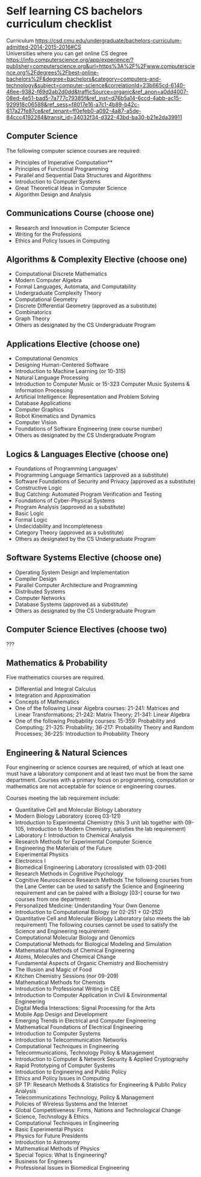 # Self learning CS bachelors curriculum checklist
Curriculum https://csd.cmu.edu/undergraduate/bachelors-curriculum-admitted-2014-2015-2016#CS <br>
Universities where you can get online CS degree https://info.computerscience.org/app/experience/?publisher=computerscience.org&url=https%3A%2F%2Fwww.computerscience.org%2Fdegrees%2Fbest-online-bachelors%2F&degree=bachelors&category=computers-and-technology&subject=computer-science&correlationId=23b665cd-6140-46ee-9382-f69d2ab2d0dd&trafficSource=organic&ref_anon=a0dd4007-08ed-4e51-bad5-7a777c79385f&ref_inst=d76b5a14-6ccd-4abb-ac15-929918c06588&ref_sess=f8017e16-a7c1-4b89-b42c-617a27fe87ce&ref_tenant=ff0efeb0-a092-4a87-a5de-84ccc4192284&transit_id=34032f34-d322-43bd-ba30-b21e2da39911

## Computer Science
The following computer science courses are required:

* Principles of Imperative Computation**
* Principles of Functional Programming
* Parallel and Sequential Data Structures and Algorithms
* Introduction to Computer Systems
* Great Theoretical Ideas in Computer Science
* Algorithm Design and Analysis

## Communications Course (choose one)

* Research and Innovation in Computer Science
* Writing for the Professions
* Ethics and Policy Issues in Computing

## Algorithms & Complexity Elective (choose one)

* Computational Discrete Mathematics
* Modern Computer Algebra
* Formal Languages, Automata, and Computability
* Undergraduate Complexity Theory
* Computational Geometry
* Discrete Differential Geometry (approved as a substitute)
* Combinatorics
* Graph Theory
* Others as designated by the CS Undergraduate Program

## Applications Elective (choose one)

* Computational Genomics
*  Designing Human-Centered Software
* Introduction to Machine Learning (or 10-315)
* Natural Language Processing
* Introduction to Computer Music or 15-323 Computer Music Systems & Information Processing
* Artificial Intelligence: Representation and Problem Solving
* Database Applications
* Computer Graphics
* Robot Kinematics and Dynamics
* Computer Vision
* Foundations of Software Engineering (new course number)
* Others as designated by the CS Undergraduate Program

## Logics & Languages Elective (choose one)

* Foundations of Programming Languages'
* Programming Language Semantics (approved as a substitute)
* Software Foundations of Security and Privacy (approved as a substitute)
* Constructive Logic
* Bug Catching: Automated Program Verification and Testing
* Foundations of Cyber-Physical Systems
* Program Analysis (approved as a substitute)
* Basic Logic
* Formal Logic
* Undecidability and Incompleteness
* Category Theory (approved as a substitute)
* Others as designated by the CS Undergraduate Program

## Software Systems Elective (choose one)

* Operating System Design and Implementation
* Compiler Design
* Parallel Computer Architecture and Programming
* Distributed Systems
* Computer Networks
* Database Systems (approved as a substitute)
* Others as designated by the CS Undergraduate Program

## Computer Science Electives (choose two)
???

## Mathematics & Probability
Five mathematics courses are required.

* Differential and Integral Calculus
* Integration and Approximation
* Concepts of Mathematics
* One of the following Linear Algebra courses: 21-241: Matrices and Linear Transformations; 21-242: Matrix Theory; 21-341: Linear Algebra
* One of the following Probability courses: 15-359: Probability and Computing; 21-325: Probability; 36-217: Probability Theory and Random Processes; 36-225: Introduction to Probability Theory

## Engineering & Natural Sciences
Four engineering or science courses are required, of which at least one must have a laboratory component and at least two must be from the same department. Courses with a primary focus on programming, computation or mathematics are not acceptable for science or engineering courses.

Courses meeting the lab requirement include:

* Quantitative Cell and Molecular Biology Laboratory
* Modern Biology Laboratory (coreq 03-121)
* Introduction to Experimental Chemistry (this 3 unit lab together with 09-105, Introduction to Modern Chemistry, satisfies the lab requirement)
* Laboratory I: Introduction to Chemical Analysis
* Research Methods for Experimental Computer Science
* Engineering the Materials of the Future
* Experimental Physics
* Electronics I
* Biomedical Engineering Laboratory (crosslisted with 03-206)
* Research Methods in Cognitive Psychology
* Cognitive Neuroscience Research Methods
The following courses from the Lane Center can be used to satisfy the Science and Engineering requirement and can be paired with a Biology [03-] course for two courses from one department:
* Personalized Medicine: Understanding Your Own Genome
* Introduction to Computational Biology (or 02-251 + 02-252)
* Quantitative Cell and Molecular Biology Laboratory (also meets the lab requirement)
The following courses cannot be used to satisfy the Science and Engineering requirement:
* Computational Molecular Biology and Genomics   
* Computational Methods for Biological Modeling and Simulation
* Mathematical Methods of Chemical Engineering   
* Atoms, Molecules and Chemical Change  
* Fundamental Aspects of Organic Chemistry and Biochemistry
* The Illusion and Magic of Food
* Kitchen Chemistry Sessions (nor 09-209)
* Mathematical Methods for Chemists   
* Introduction to Professional Writing in CEE
* Introduction to Computer Application in Civil & Environmental Engineering
* Digital Media Interactions: Signal Processing for the Arts
* Mobile App Design and Development
* Emerging Trends in Electrical and Computer Engineering
* Mathematical Foundations of Electrical Engineering   
* Introduction to Computer Systems    
* Introduction to Telecommunication Networks    
* Computational Techniques in Engineering  
* Telecommunications, Technology Policy & Management  
* Introduction to Computer & Network Security & Applied Cryptography
* Rapid Prototyping of Computer Systems   
* Introduction to Engineering and Public Policy    
* Ethics and Policy Issues in Computing 
* SP TP: Research Methods & Statistics for Engineering & Public Policy Analysis 
* Telecommunications Technology, Policy & Management    
* Policies of Wireless Systems and the Internet  
* Global Competitiveness: Firms, Nations and Technological Change
* Science, Technology & Ethics
* Computational Techniques in Engineering 
* Basic Experimental Physics
* Physics for Future Presidents 
* Introduction to Astronomy
* Mathematical Methods of Physics 
* Special Topics: What Is Engineering?
* Business for Engineers
* Professional Issues in Biomedical Engineering
